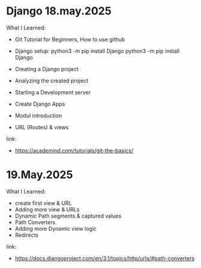 # Django 18.may.2025

What I Learned:

- Git Tutorial for Beginners, How to use github
- Django setup:
  python3 -m pip install Django
  python3 -m pip install Django

- Creating a Django project
- Analyzing the created project
- Starting a Development server
- Create Django Apps
- Modul introduction
- URL (Routes) & views

link:

- https://academind.com/tutorials/git-the-basics/

# 19.May.2025

What I Learned:

- create first view & URL
- Adding more view & URLs
- Dynamic Path segments & captured values
- Path Converters
- Adding more Dynamic view logic
- Redirects

link:

- https://docs.djangoproject.com/en/3.1/topics/http/urls/#path-converters
